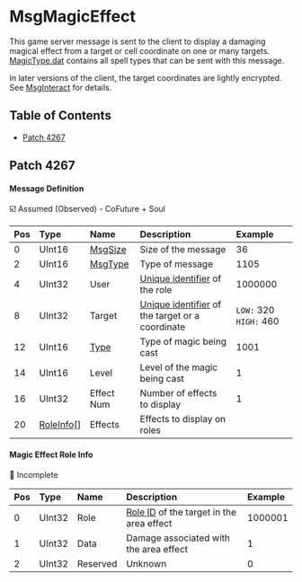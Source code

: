# MsgMagicEffect

This game server message is sent to the client to display a damaging magical effect from a target or cell coordinate on one or many targets. [MagicType.dat](../../files/content/MagicType.dat.md) contains all spell types that can be sent with this message.

In later versions of the client, the target coordinates are lightly encrypted. See [MsgInteract](msginteract.md) for details.

## Table of Contents

* [Patch 4267](#patch-4267)

## Patch 4267

#### Message Definition

☑️ Assumed (Observed) - CoFuture + Soul

| Pos | Type | Name | Description | Example |
|:-------|:--------|:--------|:--------|:--------|
| 0  | UInt16 | [MsgSize](index.md#message-header) | Size of the message | 36 |
| 2  | UInt16 | [MsgType](index.md#message-header) | Type of message | 1105 |
| 4  | UInt32 | User | [Unique identifier](../identifiers.md) of the role | 1000000 |
| 8  | UInt32 | Target | [Unique identifier](../identifiers.md) of the target or a coordinate  | `LOW:` 320 `HIGH:` 460 |
| 12 | UInt16 | [Type](../../files/content/MagicType.dat.md) | Type of magic being cast | 1001 |
| 14 | UInt16 | Level | Level of the magic being cast | 1 |
| 16 | UInt32 | Effect Num | Number of effects to display | 1 |
| 20 | [RoleInfo](#magic-effect-role-info)[] | Effects | Effects to display on roles | |

#### Magic Effect Role Info

🚩 Incomplete

| Pos | Type | Name | Description | Example |
|:-------|:--------|:--------|:--------|:--------|
| 0  | UInt32 | Role | [Role ID](../identifiers.md) of the target in the area effect | 1000001 |
| 1  | UInt32 | Data | Damage associated with the area effect | 1 |
| 2  | UInt32 | Reserved | Unknown | 0 |
